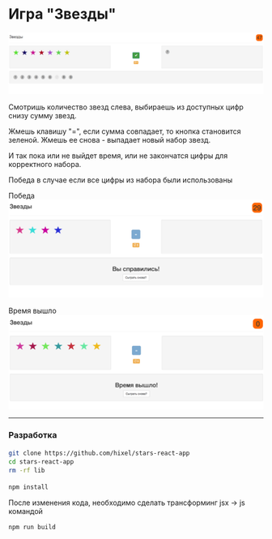# Игра "Звезды"

![Скриншот игры](/screens/screen_3.png?raw=true "Скриншот игры")

Смотришь количество звезд слева, выбираешь из доступных цифр снизу сумму звезд.

Жмешь клавишу "=", если сумма совпадает, то кнопка становится зеленой.
Жмешь ее снова - выпадает новый набор звезд.

И так пока или не выйдет время, или не закончатся цифры для корректного набора.

Победа в случае если все цифры из набора были использованы

Победа
![Скриншот игры](/screens/screen.png?raw=true "Скриншот игры")

Время вышло
![Скриншот игры](/screens/screen_2.png?raw=true "Скриншот игры")
***

### Разработка
```bash
git clone https://github.com/hixel/stars-react-app
cd stars-react-app
rm -rf lib

npm install
```

После изменения кода, необходимо сделать трансформинг jsx -> js командой
```bash
npm run build
```
